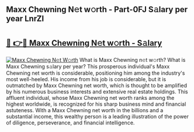 ## Maxx Chewning N𝚎t w𝚘rth - Part-0FJ S𝚊lary per year LnrZI

# <h2><a href="http://gc3x9oy.nevu.top/?p=Maxx+Chewning">🔗 👉🔴 Maxx Chewning N𝚎t w𝚘rth - S𝚊lary</a></h2>

[![Maxx Chewning N𝚎t W𝚘rth](https://i.imgur.com/Oavwk0R.jpeg)](http://gc3x9oy.nevu.top/?p=Maxx+Chewning)
What is Maxx Chewning n𝚎t w𝚘rth? What is Maxx Chewning s𝚊lary per year?
This prosperous individual's Maxx Chewning net worth is considerable, positioning him among the industry's most well-heeled. His income from his job is considerable, but it is outmatched by Maxx Chewning net worth, which is thought to be amplified by his numerous business interests and extensive real estate holdings. This affluent individual, whose Maxx Chewning net worth ranks among the highest worldwide, is recognized for his sharp business mind and financial astuteness. With a Maxx Chewning net worth in the billions and a substantial income, this wealthy person is a leading illustration of the power of diligence, perseverance, and financial intelligence.
